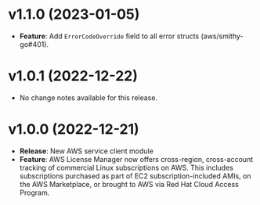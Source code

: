 # v1.1.0 (2023-01-05)

* **Feature**: Add `ErrorCodeOverride` field to all error structs (aws/smithy-go#401).

# v1.0.1 (2022-12-22)

* No change notes available for this release.

# v1.0.0 (2022-12-21)

* **Release**: New AWS service client module
* **Feature**: AWS License Manager now offers cross-region, cross-account tracking of commercial Linux subscriptions on AWS. This includes subscriptions purchased as part of EC2 subscription-included AMIs, on the AWS Marketplace, or brought to AWS via Red Hat Cloud Access Program.

